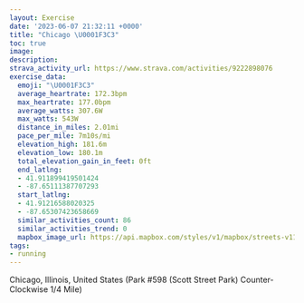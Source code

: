 ```yaml
---
layout: Exercise
date: '2023-06-07 21:32:11 +0000'
title: "Chicago \U0001F3C3"
toc: true
image:
description:
strava_activity_url: https://www.strava.com/activities/9222898076
exercise_data:
  emoji: "\U0001F3C3"
  average_heartrate: 172.3bpm
  max_heartrate: 177.0bpm
  average_watts: 307.6W
  max_watts: 543W
  distance_in_miles: 2.01mi
  pace_per_mile: 7m10s/mi
  elevation_high: 181.6m
  elevation_low: 180.1m
  total_elevation_gain_in_feet: 0ft
  end_latlng:
  - 41.911899419501424
  - -87.65111387707293
  start_latlng:
  - 41.91216588020325
  - -87.65307423658669
  similar_activities_count: 86
  similar_activities_trend: 0
  mapbox_image_url: https://api.mapbox.com/styles/v1/mapbox/streets-v11/static/path-5+787af2-1.0(c%7Bx~F%60l~uOEcBBQTU%60DgFL%5BBKSUCU%3FoFEcF%3FkAAo%40%40aBCuBB%7DACg%40Hm%40C_AJUj%40_%40FARFVCF%40Ht%40BfCFtAHVNPPDX%40TC%5C%3FLEZOHOJ%5B%40S%3F_AEeBIYIMMKSE%5D%40g%40AM%40%5BPQTENC%5C%3FbDHVPPLFXFlAEVIJILg%40Bo%40A_AKyAEOQOQIYCiAHWRMVGl%40FtCBNL%5CPHVB%5C%40p%40ELCPKTc%40BQEgDG%5BMUQIe%40IeAD%5DRMXCPAv%40%40rABl%40FVNTLHPDnAC%5COPQDQBa%40CwB%3F_%40E%5BMUSOa%40Ms%40%40wBMYBi%40BSFILAZNpBAf%40F%7CACn%40%3Fl%40Ar%40ELMFCFGb%40Bx%40Er%40Bv%40Ej%40F~%40%40jA%3F%60CBbEAJYZ),pin-s-s+e5b22e(-87.65137,41.9117),pin-s-f+89ae00(-87.64969999999995,41.91113000000005)/auto/800x800?access_token=pk.eyJ1Ijoiam9zaGJlY2ttYW4iLCJhIjoiY205eWR2aDd1MWZ6djJrbXc4a3M0bWZleiJ9.XiG9OWkNcZk2QzjJbxLB4A
tags:
- running
---
```




Chicago, Illinois, United States (Park #598 (Scott Street Park) Counter-Clockwise 1/4 Mile)
